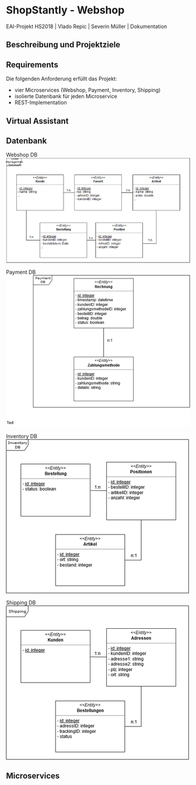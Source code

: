 # ShopStantly - Webshop
EAI-Projekt HS2018 | Vlado Repic | Severin Müller | Dokumentation

## Beschreibung und Projektziele

## Requirements
Die folgenden Anforderung erfüllt das Projekt:
* vier Microservices (Webshop, Payment, Inventory, Shipping)
* isolierte Datenbank für jeden Microservice
* REST-Implementation

## Virtual Assistant

## Datenbank

Webshop DB
![alt Webshop DB](https://raw.githubusercontent.com/ShopStantly/webshop/master/assets/Order%20Management%20DB.png "Webshop DB")

Payment DB
![alt Payment DB](https://raw.githubusercontent.com/ShopStantly/webshop/master/assets/Payment%20DB.png "Payment DB")

Inventory DB
![alt Inventory DB](https://raw.githubusercontent.com/ShopStantly/webshop/master/assets/inventory%20db.png "Inventory DB")

Shipping DB
![alt Shipping DB](https://raw.githubusercontent.com/ShopStantly/webshop/master/assets/Shipping%20DB.png "Shipping DB")

## Microservices

